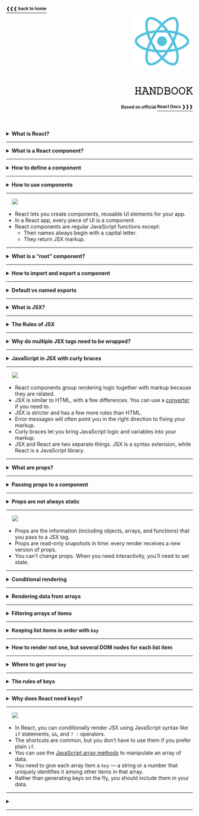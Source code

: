 <a href="https://github.com/LisKorzun/react---technical-assignments/tree/main#readme-top">
    <sup><b>❰❰❰ back to home</b></sup>
</a>
<a name="top"></a>

<div align="right">
    <a href="https://react.dev/">
        <img alt="react logo" src="/extra-materials/images/react-logo.png" height="150"/>
    </a>
    <h1>𝙷𝙰𝙽𝙳𝙱𝙾𝙾𝙺</h1>
    <sup><b>Based on official </b></sup>
    <a href="https://react.dev/learn"><sup><b>React Docs ❱❱❱</b></sup></a>
    <br />
    <br />
</div>
<br />
<br />

<details><summary><b>What is React? </b></summary><br/>
    <p>React (aka React.js or ReactJS) is an open-source front-end JavaScript library 
    that is used for building composable user interfaces (UI), especially for single-page applications. 
    It is used for handling view layer for web and mobile apps based on components in a declarative approach. <br/>
    <div align='center'><sub>✧ React was created by Jordan Walke, a software engineer working for Facebook. ✧<br/>
    ✧ React was first deployed on Facebook's News Feed in 2011 and on Instagram in 2012. It was open-sourced at JSConf US in May 2013. ✧</sub></div></p>
</details><hr/>

<details><summary><b>What is a React component?</b></summary><br/>
    <p>React applications are built from isolated pieces of UI called components. 
    A component is a piece of the UI (user interface) that has its own logic and appearance.  
    <b><u>A React component is a JavaScript function that returns markup.</u></b> 
    Components can be as small as a button, or as large as an entire page. 
    React component names must always start with a capital letter, while HTML tags must be lowercase.</p>
    
```js
function MyButton() {
  return (
    <button>I'm a button</button>
  );
}
```
<div align='center'>
    <sup>✧ React lets you combine your markup, CSS, and JavaScript into custom “components”, reusable UI elements for your app. ✧<br/>
    ✧ Just like with HTML tags, you can compose, order and nest components to design whole pages. ✧<br/>✧ As your project grows, 
    you will notice that many of your designs can be composed by reusing components you already wrote, speeding up your development. ✧</sup>
</div>
</details><hr/>

<details><summary><b>How to define a component</b> </summary>
    <br/><p>React component is a JavaScript function that you can sprinkle with markup.</p>

```js
export default function Profile() {
  return (
    <img
      src="https://i.imgur.com/MK3eW3Am.jpg"
      alt="Katherine Johnson"
    />
  )
}

```
**Step 1: Export the component.**
The `export default` prefix is a standard JavaScript syntax (not specific to React).

**Step 2: Define the function.** 
With `function Profile() { }` you define a JavaScript function with the name Profile.

**Step 3: Add markup.**
The component returns an <img /> tag with src and alt attributes. <img /> is written like HTML, 
but it is actually JavaScript under the hood! This syntax is called [JSX](https://react.dev/learn/writing-markup-with-jsx), and it lets you embed markup inside JavaScript.

**⛓ Return statements can be written all on one line 
or you must wrap it in a pair of parentheses.**
<div align="center">
  <sup>✧ There are still a few rare class component use cases that do not yet have a Hook-based equivalent. 
  <br/>Class components remain supported, and are documented in the <a href="https://react.dev/reference/react/legacy">Legacy API</a> section. ✧</sup>
</div>
</details><hr/>

<details><summary><b>How to use components</b></summary><br/>

Once you’ve defined your `ComponentA` component, you can nest it inside other components e.g. `ComponentB`.

```js
function ComponentA() {
  return <div>Component A</div>;
}

export default function ComponentB() {
  return (
          <>
            <p>Component B</p>
            <ComponentA />
          </>
  );
}
```

Because the `ComponentA` component is rendered inside `ComponentB` we can say that
`ComponentB` is a **parent** component, rendering `ComponentA` as a “**child**”. 

**⛓ This is part of the magic of React: you can define a component once, 
and then use it in as many places and as many times as you like.**
</details><hr/>

&nbsp;&nbsp;&nbsp;&nbsp;![][Recap]
- React lets you create components, reusable UI elements for your app.
- In a React app, every piece of UI is a component.
- React components are regular JavaScript functions except:
  - Their names always begin with a capital letter. 
  - They return JSX markup.

<hr/>
<details><summary><b>What is a “root” component?</b></summary><br/>

Any React application begins at a “root” component. Usually,
it is created automatically when you start a new project.
For example, if you use **CodeSandbox** or **Create React App**,
the root component is defined in `src/App.js`.
If you use the framework **Next.js**, the root component is defined in `pages/index.js`.

Most React apps use components all the way down. This means that 
you won’t only use components for reusable pieces like buttons, 
but also for larger pieces like sidebars, lists, and ultimately, complete pages! 
Components are a handy way to organize UI code and markup, 
even if some of them are only used once.

Still, many websites only use React [to add interactivity to existing HTML pages](https://react.dev/learn/add-react-to-an-existing-project#using-react-for-a-part-of-your-existing-page). 
They have many root components instead of a single one for the entire page.

</details><hr/>

<details><summary><b>How to import and export a component</b></summary><br/>

The magic of components lies in their reusability: you can create components that are composed of other components. 
But as you nest more and more components, it often makes sense to start splitting them into different files.

You can move a component in three steps:
1. **Make** a new JS file to put the components in.
2. **Export** your function component from that file (using either [default or named](https://react.dev/learn/importing-and-exporting-components#default-vs-named-exports) exports).
3. **Import** it in the file where you’ll use the component (using the corresponding technique for importing default or named exports).
<div align='right'>
  <a href="https://react.dev/learn/importing-and-exporting-components#exporting-and-importing-a-component">
    <sup><b>React Docs ❱❱❱</b></sup>
  </a>
</div>
</details><hr/>

<details><summary><b>Default vs named exports</b></summary><br/>

There are two primary ways to export values with JavaScript: default exports and named exports. 
You can use one or both of them in the same file. 

**⛓ A file can have no more than one default export, but it can have as many named exports as you like.**

<img src="/extra-materials/images/i_import-export.svg"/>

How you export your component dictates how you must import it. You will get an error if you try to import a default export the same way you would a named export!

- Default
  - `export default function Button() {}`
  - `import Button from './Button.js';`
    - When you write a `default` import, you can put `any name` you want after import.
- Named
  - `export function Button() {}`
  - `import { Button } from './Button.js';`
    - In contrast, with named imports, the name has to match on both sides.
    - Either './Button.js' or './Button' will work with React, though the former is closer to how native ES Modules work.
<div align='right'>
  <a href="https://react.dev/learn/importing-and-exporting-components#default-vs-named-exports">
    <sup><b>React Docs ❱❱❱</b></sup>
  </a>
</div>
</details><hr/>

<details><summary><b>What is JSX?</b></summary><br/>

JSX is a syntax extension for JavaScript that lets you write HTML-like markup inside a JavaScript file.

Each React component is a JavaScript function that may contain some markup that React renders into the browser. 
React components use a syntax extension called JSX to represent that markup. 
JSX looks a lot like HTML, but it is a bit stricter and can display dynamic information.

**⛓ JSX and React are two separate things. They’re often used together, but you can use them independently of each other. 
JSX is a syntax extension, while React is a JavaScript library.**

```js
function App() {
  return <h1 className="greeting">Hello World</h1>;
}
```

Browsers don’t understand JSX out of the box, so most React users rely on a compiler like Babel or TypeScript [to transform JSX code into regular JavaScript](https://legacy.reactjs.org/blog/2020/09/22/introducing-the-new-jsx-transform.html#whats-a-jsx-transform).
This is what the modern JSX transform compiles it to:

```js
// Inserted by a compiler (don't import it yourself!)
import {jsx as _jsx} from 'react/jsx-runtime';

function App() {
  return _jsx('h1', { children: 'Hello world', className: 'greeting' });
}
```

If you don’t like JSX or can’t use it in your project, you can use `createElement` [as an alternative](https://react.dev/reference/react/createElement).

```js
import { createElement } from 'react';

function Greeting({ name }) {
  return createElement(
    'h1',
    { className: 'greeting' },
    'Hello world'
  );
}
```
<div align='right'>
  <a href="https://react.dev/learn/writing-markup-with-jsx">
    <sup><b>React Docs ❱❱❱</b></sup>
  </a>
</div>
</details><hr/>

<details><summary><b>The Rules of JSX</b></summary>

#### 1. Return a single root element
To return multiple elements from a component, wrap them with a single parent tag e.g. `<div>` or `<>`.
This empty tag is called a [Fragment](https://react.dev/reference/react/Fragment).
#### 2. Close all the tags
JSX requires tags to be explicitly closed: self-closing tags like <img> must become `<img />`, and wrapping tags like `<li> oranges` must be written as `<li>oranges</li>`.
#### 3. camelCase all most of the things
JSX turns into JavaScript and attributes written in JSX become keys of JavaScript objects. 
In your own components, you will often want to read those attributes into variables. 
But JavaScript has limitations on variable names. For example, their names can’t contain dashes or be reserved words like `class`.
This is why, in React, many HTML and SVG attributes are written in camelCase. See [the list of DOM component props](https://react.dev/reference/react-dom/components/common#common-props).
<div align='right'>
  <a href="https://react.dev/learn/writing-markup-with-jsx#the-rules-of-jsx">
    <sup><b>React Docs ❱❱❱</b></sup>
  </a>
</div>
</details><hr/>

<details><summary><b>Why do multiple JSX tags need to be wrapped?</b></summary><br/>

JSX looks like HTML, but under the hood it is transformed into plain JavaScript objects. 
You can’t return two objects from a function without wrapping them into an array. 
This explains why you also can’t return two JSX tags without wrapping them into another tag or a Fragment.
<div align='right'>
  <a href="https://react.dev/learn/writing-markup-with-jsx#why-do-multiple-jsx-tags-need-to-be-wrapped">
    <sup><b>React Docs ❱❱❱</b></sup>
  </a>
</div>
</details><hr/>

<details><summary><b>JavaScript in JSX with curly braces</b></summary><br/>

**1. JSX attributes inside quotes are passed as strings.** 
  - When you want to pass a string attribute to JSX, you put it in **single or double quotes**.
  - Unlike string literals in JavaScript, string literals within JSX attributes can’t contain escaped quotes.

**2. Curly braces let you bring JavaScript logic and variables into your markup.**
  - Sometimes you will want to add a little JavaScript logic or reference a dynamic property inside that markup.
    In this situation, you can **use curly braces** in your JSX to open a window to JavaScript.
    Any JavaScript expression will work between curly braces, including function calls.

**3. Curly braces work inside the JSX tag content or immediately after `=` in attributes.**
  - As text directly inside a JSX tag: 
    - ✅ `<h1>{name}'s To Do List</h1>` works, 
    - 🔴 but `<{tag}>Gregorio Y. Zara's To Do List</{tag}>` will not.
  - As attributes immediately following the `=` sign: 
    - ✅ `src={avatar}` will read the avatar variable, 
    - 🔴 but `src="{avatar}"` will pass the string `"{avatar}"`.

**4. `{{` and `}}` is not special syntax: it’s a JavaScript object tucked inside JSX curly braces.**
  - The next time you see `{{` and `}}` in JSX, know that it’s nothing more than an object inside the JSX curlies!
  - Inline style properties are written in camelCase. For example, HTML `<ul style="background-color: black">` would be written as `<ul style={{ backgroundColor: 'black' }}>`  in your component.
<div align='right'>
  <a href="https://react.dev/learn/javascript-in-jsx-with-curly-braces">
    <sup><b>React Docs ❱❱❱</b></sup>
  </a>
</div>
</details><hr/>

&nbsp;&nbsp;&nbsp;&nbsp;![][Recap]
- React components group rendering logic together with markup because they are related.
- JSX is similar to HTML, with a few differences. You can use a [converter](https://transform.tools/html-to-jsx) if you need to.
- JSX is stricter and has a few more rules than HTML.
- Error messages will often point you in the right direction to fixing your markup.
- Curly braces let you bring JavaScript logic and variables into your markup.
- JSX and React are two separate things. JSX is a syntax extension, while React is a JavaScript library.

<hr/>
<details><summary><b>What are props?</b></summary><br/>

- **Props** are the information that you pass to a JSX tag. 
- React components use `props` to communicate with each other.
Every parent component can pass some information to its child components by giving them props. 
- You can pass any JavaScript value through them, including `objects`, `arrays`, and `functions`.
- Props let you think about parent and child components independently.
<div align='right'>
  <a href="https://react.dev/learn/passing-props-to-a-component">
    <sup><b>React Docs ❱❱❱</b></sup>
  </a>
</div>
</details><hr/>

<details><summary><b>Passing props to a component</b></summary><br/>

**1. To pass props, add them to the JSX, just like you would with HTML attributes.**

```js
export default function Profile() {
  return (
    <Avatar
      person={{ name: 'Lin Lanying', imageId: '1bX5QH6' }}
      size={100}
    />
  );
}
```
**2. To read props, use the `function Avatar({ person, size })` destructuring syntax.**

- "Props" serve the same role as arguments serve for functions. 
In fact, props are the only argument to your component! 
React component functions accept a single argument - a `props` object.

```js
function Avatar(props) {
  let person = props.person;
  let size = props.size;
  // ...
}
```
- Usually you don’t need the whole props object itself, so you destructure it into individual props.
This syntax is called “destructuring”.

```js
function Avatar({ person, size }) {
  // ...
}
```

**3. You can specify a default value like `size = 100`, which is used for missing and undefined props.**

```js
function Avatar({ person, size = 100 }) {
  // ...
}
```

- The default value is only used if the size prop is missing or if you pass `size={undefined}`. 
But if you pass `size={null}` or `size={0}`, the default value will not be used.

**4. You can forward ALL props with `<Avatar {...props} />` JSX spread syntax, but don’t overuse it!**

- There’s nothing wrong with repetitive code—it can be more legible. But at times you may value conciseness. 
Because `Profile` don’t use any of their props directly, it can make sense to use a more concise “spread” syntax:

```js
function Profile(props) {
  return (
    <div className="card">
      <Avatar {...props} />
    </div>
  );
}
```

**5. Nested JSX like `<Card><Avatar /></Card>` will appear as Card component’s `children` prop.**

- You can think of a component with a children prop as having a “hole” that can be “filled in” by its parent components with arbitrary JSX. 
You will often use the children prop for visual wrappers: panels, grids, etc.

- When you nest content inside a JSX tag, the parent component will receive that content in a prop called `children`. 
For example, the Card component below will receive a children prop set to <Avatar /> and render it in a wrapper div:

```js
import Avatar from './Avatar.js';

function Card({ children }) {
  return (
    <div className="card">
      {children}
    </div>
  );
}

export default function Profile() {
  return (
    <Card>
      <Avatar/>
    </Card>
  );
}

```

<div align='right'>
  <a href="https://react.dev/learn/passing-props-to-a-component#passing-props-to-a-component">
    <sup><b>React Docs ❱❱❱</b></sup>
  </a>
</div>
</details><hr/>

<details><summary><b>Props are not always static</b></summary><br/>

- A component may receive different props over time.
- Props reflect a component’s data at any point in time, rather than only in the beginning.
- However, props are **immutable** — a term from computer science meaning “unchangeable”. 
When a component needs to change its props (for example, in response to a user interaction or new data), 
it will have to “ask” its parent component to pass it different props — a new object! 
Its old props will then be cast aside, and eventually the JavaScript engine will reclaim the memory taken by them.
<div align='right'>
  <a href="https://react.dev/learn/passing-props-to-a-component#how-props-change-over-time">
    <sup><b>React Docs ❱❱❱</b></sup>
  </a>
</div>
</details><hr/>

&nbsp;&nbsp;&nbsp;&nbsp;![][Recap]
- Props are the information (including objects, arrays, and functions) that you pass to a JSX tag.
- Props are read-only snapshots in time: every render receives a new version of props. 
- You can’t change props. When you need interactivity, you’ll need to set state.

<hr/>
<details><summary><b>Conditional rendering</b></summary><br/>

In React, control flow (like conditions) is handled by JavaScript.

**1. You can return a JSX expression conditionally with an `if` statement.**

```js
function Item({ name, isPacked }) {
    if (isPacked) {
        return <li className="item">{name} ✔</li>;
    }
    return <li className="item">{name}</li>;
}

```

**2. You can use a compact syntax for writing a conditional expression — the conditional operator or “ternary operator”.**
  - In JSX, `{cond ? <A /> : <B />}` means “_if `cond`, render `<A />`, otherwise `<B />`_”.

```js
function Item({ name, isPacked }) {
    return (
        <li className="item">
            {isPacked ? name + ' ✔' : name}
        </li>
    );
}
```

**3. You can render some JSX when the condition is `true`, or render nothing otherwise using logical `AND` operator (`&&`) .**
  - In JSX, `{cond && <A />}` means “_if `cond`, render `<A />`, otherwise nothing_”.
  - Don’t put numbers on the left side of `&&.` if the left side is 0, then the whole expression gets that value (0), and React will happily render `0` rather than nothing.

```js
function Item({ name, isPacked }) {
    return (
        <li className="item">
            {name} {isPacked && '✔'}
        </li>
    );
}
```

**4. You can conditionally save some JSX to a variable and then include it inside other JSX by using the curly braces.**

```js
function Item({ name, isPacked }) {
  let itemContent = name;
  if (isPacked) {
    itemContent = name + " ✔";
  }
  return (
    <li className="item">
      {itemContent}
    </li>
  );
}

// this works not only for text, but for arbitrary JSX too:
function Item2({ name, isPacked }) {
    let itemContent = name;
    if (isPacked) {
        itemContent = (
            <del>
                {name + " ✔"}
            </del>
        );
    }
    return (
        <li className="item">
            {itemContent}
        </li>
    );
}
```

<div align='right'>
  <a href="https://react.dev/learn/conditional-rendering">
    <sup><b>React Docs ❱❱❱</b></sup>
  </a>
</div>
</details><hr/>

<details><summary><b>Rendering data from arrays</b></summary><br/>

You will often need to show several instances of the same component using different data when building interfaces.
In these situations, you can store that data in JavaScript objects and arrays and use methods like `map()` and `filter()` to render lists of components from them.

```js
// 1. Move the data into an array:
const people = ['Alesia', 'John', 'Ben', 'Alex']

// 2. Map the people members into a new array of JSX nodes:
const listItems = people.map(person => <li>{person}</li>);

// 3. Return listItems from your component:
return <ul>{listItems}</ul>;
```
```js
// Here is the result:
const people = ['Alesia', 'John', 'Ben', 'Alex']

export default function Members() {
    const listItems = people.map(person =>
        <li>{person}</li>
    );
    return <ul>{listItems}</ul>;
}
```
<div align='right'>
  <a href="https://react.dev/learn/rendering-lists#rendering-data-from-arrays">
    <sup><b>React Docs ❱❱❱</b></sup>
  </a>
</div>
</details><hr/>

<details><summary><b>Filtering arrays of items</b></summary><br/>

This data can be structured even more.
```js
const people = [{
  name: 'Creola Katherine Johnson',
  profession: 'mathematician',
}, {
  name: 'Mario José Molina-Pasquel Henríquez',
  profession: 'chemist',
}, {
  name: 'Mohammad Abdus Salam',
  profession: 'physicist',
}, {
  name: 'Percy Lavon Julian',
  profession: 'chemist',  
}];
```

Let’s say you want a way to only show people whose profession is `chemist`.

```js
// 1. Create a new array of just “chemist” people:
const chemists = people.filter(person =>
    person.profession === 'chemist'
);

// 2. Map over chemists:
const listItems = chemists.map(person =>
    <li>
        <b>{person.name}:</b>
        {' ' + person.profession}
    </li>
);

// 3. Return the listItems from your component:
return <ul>{listItems}</ul>;
```
```js
// Here is the result:
export default function List() {
  const chemists = people.filter(person =>
    person.profession === 'chemist'
  );
  const listItems = chemists.map(person =>
      <li>
          <b>{person.name}:</b>
          {' ' + person.profession}
      </li>
  );
  return <ul>{listItems}</ul>;
}
```

<div align='right'>
  <a href="https://react.dev/learn/rendering-lists#filtering-arrays-of-items">
    <sup><b>React Docs ❱❱❱</b></sup>
  </a>
</div>
</details><hr/>

<details><summary><b>Keeping list items in order with <code>key</code></b></summary><br/>

Notice that all the examples above show an error in the console:
`Warning: Each child in a list should have a unique “key” prop.`

You need to give each array item a `key` — **a string or a number that uniquely identifies it** among other items in that array:

```js
<li key={person.id}>...</li>
```
<div align="center"><sub>✧ JSX elements directly inside a <code>map()</code> call <b>always need keys</b>! ✧ </sub></div>

Keys tell React which array item each component corresponds to, so that it can match them up later. 
This becomes important if your array items can move (e.g. due to sorting), get inserted, or get deleted. 
A well-chosen `key` helps React infer what exactly has happened, and make the correct updates to the DOM tree.
<div align='right'>
  <a href="https://react.dev/learn/rendering-lists#keeping-list-items-in-order-with-key">
    <sup><b>React Docs ❱❱❱</b></sup>
  </a>
</div>
</details><hr/>

<details><summary><b>How to render not one, but several DOM nodes for each list item</b></summary><br/>

The short `<>...</>` Fragment syntax won’t let you pass a key, 
so you need to either group them into a single `<div>`, 
or use the slightly longer and more explicit `<Fragment>` syntax:

```js
import { Fragment } from 'react';

// ...

const listItems = people.map(person =>
  <Fragment key={person.id}>
    <h1>{person.name}</h1>
    <p>{person.bio}</p>
  </Fragment>
);
```
<div align='right'>
  <a href="https://react.dev/learn/rendering-lists#displaying-several-dom-nodes-for-each-list-item">
    <sup><b>React Docs ❱❱❱</b></sup>
  </a>
</div>
</details><hr/>

<details><summary><b>Where to get your <code>key</code></b></summary><br/>

**1. Data from a database:** If your data is coming from a database, you can use the database keys/IDs, which are unique by nature.

**2. Locally generated data:** If your data is generated and persisted locally, use an incrementing counter, `crypto.randomUUID()` or a package like `uuid` when creating items.
<div align='right'>
  <a href="https://react.dev/learn/rendering-lists#where-to-get-your-key">
    <sup><b>React Docs ❱❱❱</b></sup>
  </a>
</div>
</details><hr/>

<details><summary><b>The rules of keys</b></summary><br/>

- **Keys must be unique among siblings.**
    - However, it’s okay to use the same keys for JSX nodes in **_different_** arrays.
- **Keys must not change** or that defeats their purpose!
  - Don’t generate them while rendering.
<div align='right'>
  <a href="https://react.dev/learn/rendering-lists#rules-of-keys">
    <sup><b>React Docs ❱❱❱</b></sup>
  </a>
</div>
</details><hr/>

<details><summary><b>Why does React need keys?</b></summary><br/>

**JSX keys** in an array let us uniquely identify an item between its siblings. 
A well-chosen `key` provides more information than the position within the array. 
Even if the position changes due to reordering, the `key` lets React identify the item throughout its lifetime.

- **Index as a key often leads to subtle and confusing bugs.**
  - You might be tempted to use an item’s `index` in the array as its `key`.
    In fact, that’s what React will use if you don’t specify a `key` at all.
    But the order in which you render items will change over time if an item is inserted, deleted, or if the array gets reordered.

- **Do not generate keys on the fly, e.g. with `key={Math.random()}`.**
  - This will cause keys to never match up between renders, leading to all your components and DOM being recreated every time. 
  Not only is this slow, but it will also lose any user input inside the list items. 
  Instead, use a stable ID based on the data.

- **Note that your components won’t receive key as a prop.**
  - It’s only used as a hint by React itself. 
  If your component needs an <code>ID</code>, you have to pass it as a separate <code>prop</code>:</sub></div>
  `<Profile key={id} userId={id} />`

<div align='right'>
  <a href="https://react.dev/learn/rendering-lists#why-does-react-need-keys">
    <sup><b>React Docs ❱❱❱</b></sup>
  </a>
</div>
</details><hr/>

&nbsp;&nbsp;&nbsp;&nbsp;![][Recap]
- In React, you can conditionally render JSX using JavaScript syntax like `if` statements, `&&`, and `? :` operators.
- The shortcuts are common, but you don’t have to use them if you prefer plain `if`.
- You can use the [JavaScript array methods](https://developer.mozilla.org/en-US/docs/Web/JavaScript/Reference/Global_Objects/Array) to manipulate an array of data.
- You need to give each array item a `key` — a string or a number that uniquely identifies it among other items in that array.
- Rather than generating keys on the fly, you should include them in your data.
<hr/>

<details><summary><b></b></summary><br/>

<div align='right'>
  <a href="">
    <sup><b>React Docs ❱❱❱</b></sup>
  </a>
</div>
</details><hr/>


[Recap]: https://img.shields.io/badge/recap-149eca.svg?&logo=react&logoColor=white&style=for-the-badge
